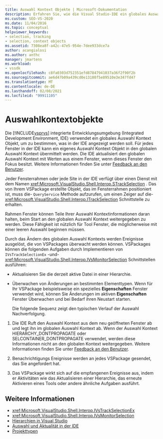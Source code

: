 ```yaml
---
title: Auswahl Kontext Objekte | Microsoft-Dokumentation
description: Erfahren Sie, wie die Visual Studio-IDE ein globales Auswahl Kontext Objekt verwendet, um zu bestimmen, was in der IDE angezeigt werden soll.
ms.custom: SEO-VS-2020
ms.date: 11/04/2016
ms.topic: conceptual
helpviewer_keywords:
- selection, tracking
- selection, context objects
ms.assetid: 7308ea8f-a42c-47e5-954e-7dee933dce7a
author: acangialosi
ms.author: anthc
manager: jmartens
ms.workload:
- vssdk
ms.openlocfilehash: c8fa0303d752351efd87847941037a36f2f90f2b
ms.sourcegitcommit: ae6d47b09a439cd0e13180f5e89510e3e347fd47
ms.translationtype: MT
ms.contentlocale: de-DE
ms.lasthandoff: 02/08/2021
ms.locfileid: "99911105"
---
```

# <a name="selection-context-objects"></a>Auswahlkontextobjekte
Die [!INCLUDE[vsprvs](../../code-quality/includes/vsprvs_md.md)] integrierte Entwicklungsumgebung (Integrated Development Environment, IDE) verwendet ein globales Auswahl Kontext Objekt, um zu bestimmen, was in der IDE angezeigt werden soll. Für jedes Fenster in der IDE kann ein eigenes Auswahl Kontext Objekt in den globalen Auswahl Kontext übermittelt werden. Die IDE aktualisiert den globalen Auswahl Kontext mit Werten aus einem Fenster, wenn dieses Fenster den Fokus besitzt. Weitere Informationen finden Sie unter [Feedback an den Benutzer](../../extensibility/internals/feedback-to-the-user.md).

 Jeder Fensterrahmen oder jede Site in der IDE verfügt über einen Dienst mit dem Namen <xref:Microsoft.VisualStudio.Shell.Interop.STrackSelection> . Das von Ihrem VSPackage erstellte Objekt, das im Fensterrahmen positioniert ist, muss die- `QueryService` Methode aufzurufen, um einen Zeiger auf die- <xref:Microsoft.VisualStudio.Shell.Interop.ITrackSelection> Schnittstelle zu erhalten.

 Rahmen Fenster können Teile Ihrer Auswahl Kontextinformationen daran halten, beim Start an den globalen Auswahl Kontext weitergegeben zu werden. Diese Fähigkeit ist nützlich für Tool Fenster, die möglicherweise mit einer leeren Auswahl beginnen müssen.

 Durch das Ändern des globalen Auswahl Kontexts werden Ereignisse ausgelöst, die von VSPackages überwacht werden können. VSPackages können die folgenden Aufgaben durch Implementieren von `IVsTrackSelectionEx` -und- <xref:Microsoft.VisualStudio.Shell.Interop.IVsMonitorSelection> Schnittstellen ausführen:

- Aktualisieren Sie die derzeit aktive Datei in einer Hierarchie.

- Überwachen von Änderungen an bestimmten Elementtypen. Wenn für Ihr VSPackage beispielsweise ein spezielles **Eigenschaften** Fenster verwendet wird, können Sie Änderungen im aktiven **Eigenschaften** Fenster Überwachen und bei Bedarf ihren Neustart starten.

  Die folgende Sequenz zeigt den typischen Verlauf der Auswahl Nachverfolgung.

1. Die IDE Ruft den Auswahl Kontext aus dem neu geöffneten Fenster ab und legt ihn im globalen Auswahl Kontext ab. Wenn der Auswahl Kontext HIERARCHY_DONTPROPAGATE oder SELCONTAINER_DONTPROPAGATE verwendet, werden diese Informationen nicht an den globalen Kontext weitergegeben. Weitere Informationen finden Sie unter [Feedback an den Benutzer](../../extensibility/internals/feedback-to-the-user.md).

2. Benachrichtigungs Ereignisse werden an jedes VSPackage gesendet, das Sie angefordert hat.

3. Das VSPackage wirkt sich auf die empfangenen Ereignisse aus, indem er Aktivitäten wie das Aktualisieren einer Hierarchie, das erneute Aktivieren eines Tools oder andere ähnliche Aufgaben ausführt.

## <a name="see-also"></a>Weitere Informationen
- <xref:Microsoft.VisualStudio.Shell.Interop.IVsTrackSelectionEx>
- <xref:Microsoft.VisualStudio.Shell.Interop.IVsMonitorSelection>
- [Hierarchien in Visual Studio](../../extensibility/internals/hierarchies-in-visual-studio.md)
- [Auswahl und Aktualität in der IDE](../../extensibility/internals/selection-and-currency-in-the-ide.md)
- [Projekttypen](../../extensibility/internals/project-types.md)
